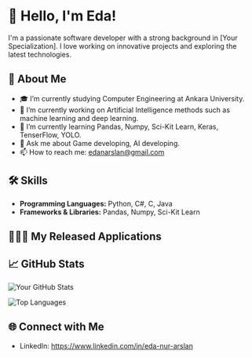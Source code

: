 # 👋 Hello, I'm Eda!

I'm a passionate software developer with a strong background in [Your Specialization]. I love working on innovative projects and exploring the latest technologies.

## 🚀 About Me

- 🎓 I’m currently studying Computer Engineering at Ankara University.
- 🔭 I’m currently working on Artificial Intelligence methods such as machine learning and deep learning.
- 🌱 I’m currently learning Pandas, Numpy, Sci-Kit Learn, Keras, TenserFlow, YOLO.
- 💬 Ask me about Game developing, AI developing.
- 📫 How to reach me: edanarslan@gmail.com

## 🛠️ Skills

- **Programming Languages:** Python, C#, C, Java
- **Frameworks & Libraries:** Pandas, Numpy, Sci-Kit Learn

## 👩‍💻📱 My Released Applications
<a href="https://play.google.com/store/apps/details?id=com.QuadCenGame.PaintHit"></a>

## 📈 GitHub Stats

![Your GitHub Stats](https://github-readme-stats.vercel.app/api?username=<edanurarslan>&show_icons=true&theme=dark)

![Top Languages](https://github-readme-stats.vercel.app/api/top-langs/?username=<edanurarslan>&layout=compact&theme=dark)

## 🌐 Connect with Me

- LinkedIn: https://www.linkedin.com/in/eda-nur-arslan
